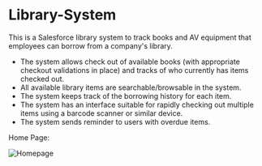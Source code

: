 # Library-System

This is a Salesforce library system to track books and AV equipment that employees can borrow from a company's library. 
- The system allows check out of available books (with appropriate checkout validations in place) and tracks of who currently has items checked out.
- All available library items are searchable/browsable in the system.
- The system keeps track of the borrowing history for each item.
- The system has an interface suitable for rapidly checking out multiple items using a barcode scanner or similar device.
- The system sends reminder to users with overdue items.

Home Page:

![Homepage]()

